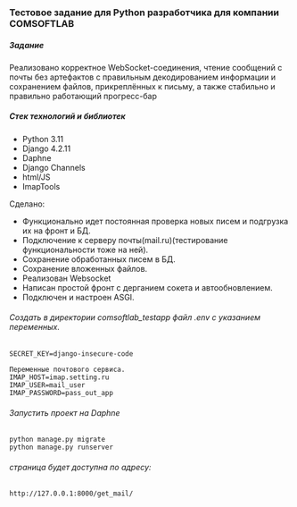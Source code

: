 ### Тестовое задание для Python разработчика для компании COMSOFTLAB

##### Задание
Реализовано	корректное	WebSocket-соединения,	чтение	сообщений	с	почты	без	
артефактов	с	правильным	декодированием	информации	и	сохранением	файлов,	
прикреплённых	к	письму,	а	также	стабильно	и	правильно	работающий	прогресс-бар

##### Стек технологий и библиотек
- Python 3.11
- Django 4.2.11
- Daphne
- Django Channels
- html/JS
- ImapTools

Сделано:
 - Функционально идет постоянная проверка новых писем и подгрузка их на фронт и БД.
 - Подключение к серверу почты(mail.ru)(тестирование функциональности тоже на ней).
 - Сохранение обработанных писем в БД.
 - Сохранение вложенных файлов.
 - Реализован Websocket
 - Написан простой фронт с дерганием сокета и автообновлением.
 - Подключен и настроен ASGI.

 ###### Создать в директории сomsoftlab_testapp файл .env c указанием переменных.

```
SECRET_KEY=django-insecure-code

Переменные почтового сервиса.
IMAP_HOST=imap.setting.ru
IMAP_USER=mail_user
IMAP_PASSWORD=pass_out_app
```
###### Запустить проект на Daphne
```
python manage.py migrate
python manage.py runserver
```
###### страница будет доступна по адресу:
```
http://127.0.0.1:8000/get_mail/
```


